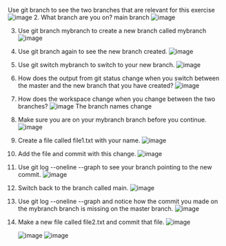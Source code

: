 Use git branch to see the two branches that are relevant for this exercise
![image](https://github.com/Teesha3/surprisetest/assets/157092368/967d7f63-a9cc-46f6-a6be-5df2d169b41a)
2.	What branch are you on?
main branch
![image](https://github.com/Teesha3/surprisetest/assets/157092368/f4927035-84cd-444f-8a13-05c69a4a4cb8)

3.	Use git branch mybranch to create a new branch called mybranch
   ![image](https://github.com/Teesha3/surprisetest/assets/157092368/d89381d8-7e1c-4749-ba71-8895dbb943a5)

5.	Use git branch again to see the new branch created.
   ![image](https://github.com/Teesha3/surprisetest/assets/157092368/408988da-908f-4d9f-9257-ff55fc8909cb)

7.	Use git switch mybranch to switch to your new branch.
   ![image](https://github.com/Teesha3/surprisetest/assets/157092368/1ca59063-a41b-40a6-8c34-dd762c1a78f5)

9.	How does the output from git status change when you switch between the master and the new branch that you have created?
    ![image](https://github.com/Teesha3/surprisetest/assets/157092368/6f3468dd-c161-4983-b769-c1c70cf66877)

11.	How does the workspace change when you change between the two branches?
    ![image](https://github.com/Teesha3/surprisetest/assets/157092368/e7717f52-d1b0-461d-8980-af1bebb5a6fa)
The branch names change
13.	Make sure you are on your mybranch branch before you continue.
    ![image](https://github.com/Teesha3/surprisetest/assets/157092368/770a05a0-de6e-402c-9d1c-b8cf4094acfa)

15.	Create a file called file1.txt with your name.
    ![image](https://github.com/Teesha3/surprisetest/assets/157092368/31d75aab-2f04-4bde-8c1e-b16bbce597ff)

17.	Add the file and commit with this change.
    ![image](https://github.com/Teesha3/surprisetest/assets/157092368/338d12f1-fb30-4b19-857e-c02109c155d6)

19.	Use git log --oneline --graph to see your branch pointing to the new commit.
    ![image](https://github.com/Teesha3/surprisetest/assets/157092368/2d03d406-55f7-4521-a462-7220e7afa054)

21.	Switch back to the branch called main.
    ![image](https://github.com/Teesha3/surprisetest/assets/157092368/731b7d15-621d-46ae-9a7c-8140e90aa6fa)

23.	Use git log --oneline --graph and notice how the commit you made on the mybranch branch is missing on the master branch.
    ![image](https://github.com/Teesha3/surprisetest/assets/157092368/78073831-bc20-4525-a57b-faf63f7d1d24)

25.	Make a new file called file2.txt and commit that file.
    ![image](https://github.com/Teesha3/surprisetest/assets/157092368/d933a25f-4142-4a79-b6fa-d4c6c2f5f9cb)

    ![image](https://github.com/Teesha3/surprisetest/assets/157092368/6e5423ab-4da4-4838-bf34-6d622c9c4be9)
![image](https://github.com/Teesha3/surprisetest/assets/157092368/15e1cead-9b52-489e-8d52-fceed4d26959)

